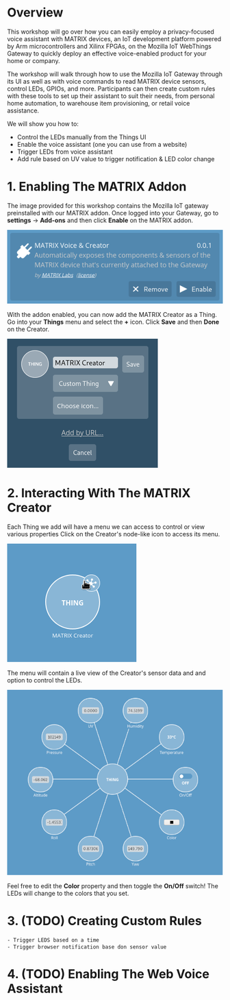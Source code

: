 # Overview

This workshop will go over how you can easily employ a privacy-focused voice assistant with MATRIX devices, an IoT development platform powered by Arm microcontrollers and Xilinx FPGAs, on the Mozilla IoT WebThings Gateway to quickly deploy an effective voice-enabled product for your home or company.

The workshop will walk through how to use the Mozilla IoT Gateway through its UI as well as with voice commands to read MATRIX device sensors, control LEDs, GPIOs, and more. Participants can then create custom rules with these tools to set up their assistant to suit their needs, from personal home automation, to warehouse item provisioning, or retail voice assistance.

We will show you how to:

- Control the LEDs manually from the Things UI
- Enable the voice assistant (one you can use from a website)
- Trigger LEDs from voice assistant
- Add rule based on UV value to trigger notification & LED color change

# 1. Enabling The MATRIX Addon

The image provided for this workshop contains the Mozilla IoT gateway preinstalled with our MATRIX addon. Once logged into your Gateway, go to **settings** -> **Add-ons** and then click **Enable** on the MATRIX addon.

![](./images/matrix_addon.png)

With the addon enabled, you can now add the MATRIX Creator as a Thing. Go into your **Things** menu and select the **+** icon. Click **Save** and then **Done** on the Creator.

![](./images/add_thing.png)

# 2. Interacting With The MATRIX Creator

Each Thing we add will have a menu we can access to control or view various properties Click on the Creator's node-like icon to access its menu.

![](./images/thing_icon.png)

The menu will contain a live view of the Creator's sensor data and and option to control the LEDs.

![](./images/thing_menu.png)

Feel free to edit the **Color** property and then toggle the **On/Off** switch! The LEDs will change to the colors that you set.

# 3. (TODO) Creating Custom Rules

    - Trigger LEDS based on a time
    - Trigger browser notification base don sensor value

# 4. (TODO) Enabling The Web Voice Assistant
